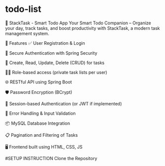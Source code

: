 # todo-list
📝 StackTask - Smart Todo App
Your Smart Todo Companion – Organize your day, track tasks, and boost productivity with StackTask, a modern task management system.

🚀 Features
✅ User Registration & Login

🔐 Secure Authentication with Spring Security

🧾 Create, Read, Update, Delete (CRUD) for tasks

🧑‍💼 Role-based access (private task lists per user)

🌐 RESTful API using Spring Boot

🛡️ Password Encryption (BCrypt)

🔐 Session-based Authentication (or JWT if implemented)

🧪 Error Handling & Input Validation

📦 MySQL Database Integration

📋 Pagination and Filtering of Tasks

🖥️ Frontend built using HTML, CSS, JS 

#SETUP INSTRUCTION
Clone the Repository
   
